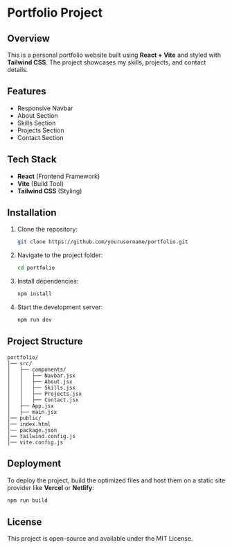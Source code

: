 # Portfolio Project

## Overview
This is a personal portfolio website built using **React + Vite** and styled with **Tailwind CSS**. The project showcases my skills, projects, and contact details.

## Features
- Responsive Navbar
- About Section
- Skills Section
- Projects Section
- Contact Section

## Tech Stack
- **React** (Frontend Framework)
- **Vite** (Build Tool)
- **Tailwind CSS** (Styling)

## Installation
1. Clone the repository:
   ```sh
   git clone https://github.com/yourusername/portfolio.git
   ```
2. Navigate to the project folder:
   ```sh
   cd portfolio
   ```
3. Install dependencies:
   ```sh
   npm install
   ```
4. Start the development server:
   ```sh
   npm run dev
   ```

## Project Structure
```
portfolio/
│── src/
│   ├── components/
│   │   ├── Navbar.jsx
│   │   ├── About.jsx
│   │   ├── Skills.jsx
│   │   ├── Projects.jsx
│   │   ├── Contact.jsx
│   ├── App.jsx
│   ├── main.jsx
│── public/
│── index.html
│── package.json
│── tailwind.config.js
│── vite.config.js
```

## Deployment
To deploy the project, build the optimized files and host them on a static site provider like **Vercel** or **Netlify**:
```sh
npm run build
```

## License
This project is open-source and available under the MIT License.
